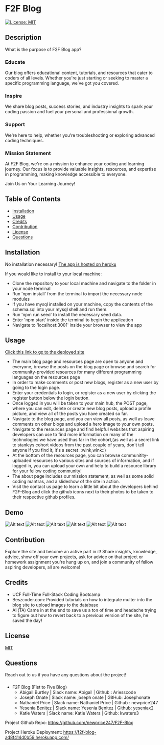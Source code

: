 # F2F Blog
  [![License: MIT](https://img.shields.io/badge/License-MIT-yellow.svg)](https://opensource.org/licenses/MIT)
## Description

  What is the purpose of F2F Blog app?

### Educate
Our blog offers educational content, tutorials, and resources that cater to coders of all levels. Whether you're just starting or seeking to master a specific programming language, we've got you covered.

### Inspire
We share blog posts, success stories, and industry insights to spark your coding passion and fuel your personal and professional growth.

### Support
We're here to help, whether you're troubleshooting or exploring advanced coding techniques.

### Mission Statement
At F2F Blog, we're on a mission to enhance your coding and learning journey. Our focus is to provide valuable insights, resources, and expertise in programming, making knowledge accessible to everyone.


Join Us on Your Learning Journey!

  ## Table of Contents 
  
  - [Installation](#installation)
  - [Usage](#usage)
  - [Credits](#credits) 
  - [Contribution](#contribution)
  - [License](#license)
  - [Questions](#questions)
  
  ## Installation
  No installation necessary! [The app is hosted on heroku](https://f2f-blog-ad8f414d0b59.herokuapp.com/)
  
  If you would like to install to your local machine:
  * Clone the repository to your local machine and navigate to the folder in your node terminal
  * Run 'npm install' from the terminal to import the necessary node modules
  * If you have mysql installed on your machine, copy the contents of the schema.sql into your mysql shell and run them.
  * Run 'npm run seed' to install the necessary seed data.
  * Enter 'npm start' inside the terminal to begin the application
  * Navigate to 'localhost:3001' inside your browser to view the app

  ## Usage
  [Click this link to go to the deployed site](https://f2f-blog-ad8f414d0b59.herokuapp.com/)

  * The main blog page and resources page are open to anyone and everyone, browse the posts on the blog page or browse and search for community-provided resources for many different programming languages on the resources page
  * In order to make comments or post new blogs, register as a new user by going to the login page.
  * Enter your credentials to login, or register as a new user by clicking the register button below the login button.
  * Once logged in you will be taken to your main hub, the POST page, where you can edit, delete or create new blog posts, upload a profile picture, and view all of the posts you have created so far.
  * Navigate to the blog page, and you can view all posts, as well as leave comments on other blogs and upload a hero image to your own posts.
  * Navigate to the resources page and find helpful websites that aspiring developers can use to find more information on many of the technologies we have used thus far in the cohort,(as well as a secret link to stanleys cohort videos from the past couple of years, don't tell anyone if you find it, it's a secret ::wink,wink::)
  * At the bottom of the resources page, you can browse communitity-uploaded resources to various sites and sources of information, and if logged in, you can upload your own and help to build a resource library for your fellow coding community!
  * The about page includes our mission statement, as well as some solid coding mantras, and a slideshow of the site in action.
  * Visit the contact us page to learn a little bit about the developers behind F2F-Blog and click the github icons next to their photos to be taken to their respective github profiles.

  ## Demo

  
![Alt text](<Screenshot 2023-10-17 143131.png>)
![Alt text](<Screenshot 2023-10-17 143011.png>)
![Alt text](crud.png)
![Alt text](<Screenshot 2023-10-17 143034.png>)
![Alt text](<Screenshot 2023-10-17 143056.png>)
![Alt text](<Screenshot 2023-10-17 143111.png>)


  ## Contribution

  Explore the site and become an active part in it! Share insights, knowledge, advice, show off your own projects, ask for advice on that project or homework assignment you're hung up on, and join a community of fellow aspiring developers, all are welcome!

  ## Credits

  * UCF Full-Time Full-Stack Coding Bootcamp
  * Beszcoder.com: Provided tutorials on how to integrate multer into the blog site to upload images to the database
  * Ali(TA) Came in at the end to save us a ton of time and headache trying to figure out how to revert back to a previous version of the site, he saved the day!

  ## License

  [MIT](https://opensource.org/licenses/MIT)

  ## Questions
  
  Reach out to us if you have any questions about the project!
  
###
  * F2F Blog (Fist to Five Blog)
    * Abigail Burtley | Slack name: Abigail | Github : Ariesscode
    * Joseph Onate | Slack name: joseph onate | GitHub: Josephonate
    * Nathaniel Price | Slack name: Nathaniel Price | Github : newprice247
    * Yesenia Benitez | Slack name: Yesenia Benitez | Github: yeseniax2
    * Katie Waters | Slack name: Katie Waters | Github: kwaters3

Project Github Repo:  https://github.com/newprice247/F2F-Blog

Project Heroku Deployment:  https://f2f-blog-ad8f414d0b59.herokuapp.com/
